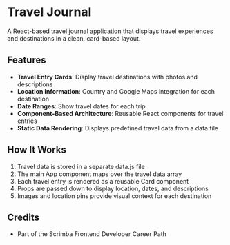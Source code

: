 # Travel Journal

A React-based travel journal application that displays travel experiences and destinations in a clean, card-based layout.

## Features

- **Travel Entry Cards**: Display travel destinations with photos and descriptions
- **Location Information**: Country and Google Maps integration for each destination
- **Date Ranges**: Show travel dates for each trip
- **Component-Based Architecture**: Reusable React components for travel entries
- **Static Data Rendering**: Displays predefined travel data from a data file

## How It Works

1. Travel data is stored in a separate data.js file
2. The main App component maps over the travel data array
3. Each travel entry is rendered as a reusable Card component
4. Props are passed down to display location, dates, and descriptions
5. Images and location pins provide visual context for each destination

## Credits

- Part of the Scrimba Frontend Developer Career Path
